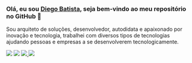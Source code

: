 ### Olá, eu sou [Diego Batista](https://github.com/apokalypsi), seja bem-vindo ao meu repositório no GitHub 👋 


Sou arquiteto de soluções, desenvolvedor, autodidata e apaixonado por inovação e tecnologia, trabalhei com diversos tipos de tecnologias ajudando pessoas e empresas a se desenvolverem tecnologicamente.
<div>
 <a href="https://www.linkedin.com/in/diego-batista-pereira/" target="_blank"><img src="https://img.shields.io/badge/-LinkedIn-%230077B5?style=for-the-badge&logo=linkedin&logoColor=white" target="_blank"></a> 
<a href="https://www.instagram.com/diegobatistaalpha/" target="_blank"><img src="https://img.shields.io/badge/-Instagram-%23E4405F?style=for-the-badge&logo=instagram&logoColor=white" target="_blank"></a> 
<a href="https://api.whatsapp.com/send?phone=55048991662888" target="_blank"><img src="https://img.shields.io/badge/-Whatsapp-Ibe25?style=for-the-badge&logo=whatsapp&logoColor=white" target="_blank"> </a>
 <a href = "mailto:alpha.diegobatista@gmail.com"><img src="https://img.shields.io/badge/-Email-%23333?style=for-the-badge&logo=gmail&logoColor=white" target="_blank"></a>
</div>

